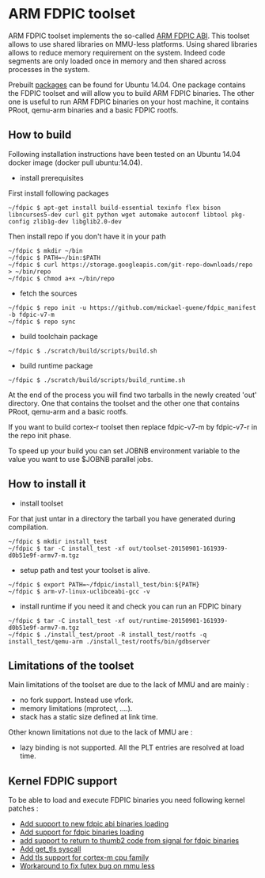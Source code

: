 # ARM FDPIC toolset
 ARM FDPIC toolset implements the so-called [ARM FDPIC ABI](https://github.com/mickael-guene/fdpic_doc/blob/master/abi.txt).
 This toolset allows to use shared libraries on MMU-less platforms. Using shared libraries allows to reduce
 memory requirement on the system. Indeed code segments are only loaded once in memory and then
 shared across processes in the system.
 
 Prebuilt [packages](https://github.com/mickael-guene/fdpic_manifest/releases) can be found for
 Ubuntu 14.04. One package contains the FDPIC toolset and will allow you to build ARM FDPIC binaries.
 The other one is useful to run ARM FDPIC binaries on your host machine, it contains PRoot,
 qemu-arm binaries and a basic FDPIC rootfs.

## How to build
 Following installation instructions have been tested on an Ubuntu 14.04 docker image (docker pull ubuntu:14.04).

* install prerequisites

First install following packages
```
~/fdpic $ apt-get install build-essential texinfo flex bison libncurses5-dev curl git python wget automake autoconf libtool pkg-config zlib1g-dev libglib2.0-dev
```
Then install repo if you don't have it in your path
```
~/fdpic $ mkdir ~/bin
~/fdpic $ PATH=~/bin:$PATH
~/fdpic $ curl https://storage.googleapis.com/git-repo-downloads/repo > ~/bin/repo
~/fdpic $ chmod a+x ~/bin/repo
```
* fetch the sources
```
~/fdpic $ repo init -u https://github.com/mickael-guene/fdpic_manifest -b fdpic-v7-m
~/fdpic $ repo sync
```
* build toolchain package
```
~/fdpic $ ./scratch/build/scripts/build.sh
```

* build runtime package
```
~/fdpic $ ./scratch/build/scripts/build_runtime.sh
```

 At the end of the process you will find two tarballs in the newly created 'out' directory. One that contains
 the toolset and the other one that contains PRoot, qemu-arm and a basic rootfs.

 If you want to build cortex-r toolset then replace fdpic-v7-m by fdpic-v7-r in the repo init phase.

 To speed up your build you can set JOBNB environment variable to the value you want to use $JOBNB parallel jobs.

## How to install it
* install toolset

For that just untar in a directory the tarball you have generated during compilation.
```
~/fdpic $ mkdir install_test
~/fdpic $ tar -C install_test -xf out/toolset-20150901-161939-d0b51e9f-armv7-m.tgz
```
* setup path and test your toolset is alive.
```
~/fdpic $ export PATH=~/fdpic/install_test/bin:${PATH}
~/fdpic $ arm-v7-linux-uclibceabi-gcc -v
```

* install runtime if you need it and check you can run an FDPIC binary
```
~/fdpic $ tar -C install_test -xf out/runtime-20150901-161939-d0b51e9f-armv7-m.tgz
~/fdpic $ ./install_test/proot -R install_test/rootfs -q install_test/qemu-arm ./install_test/rootfs/bin/gdbserver
```

## Limitations of the toolset
Main limitations of the toolset are due to the lack of MMU and are mainly :
* no fork support. Instead use vfork.
* memory limitations (mprotect, ....).
* stack has a static size defined at link time.

Other known limitations not due to the lack of MMU are :
* lazy binding is not supported. All the PLT entries are resolved at load time.

## Kernel FDPIC support
To be able to load and execute FDPIC binaries you need following kernel patches :
- [Add support to new fdpic abi binaries loading](https://github.com/mickael-guene/kernel/commit/267158143576542c59bbef6e97aa10fb04b72294)
- [Add support for fdpic binaries loading](https://github.com/mickael-guene/kernel/commit/1b8c98252261980dc79cf0090341d74d8753b891)
- [add support to return to thumb2 code from signal for fdpic binaries](https://github.com/mickael-guene/kernel/commit/10e6b818854e3e85934751f6580a0588c58d3bcd)
- [Add get_tls syscall](https://github.com/mickael-guene/kernel/commit/e76d4547c033764677d83aef44df23b5ae1e3d03)
- [Add tls support for cortex-m cpu family](https://github.com/mickael-guene/kernel/commit/7ed2bdd8544081ea41367e797547818aef409dfa)
- [Workaround to fix futex bug on mmu less](https://github.com/mickael-guene/kernel/commit/1619691a3d25436e7a9c78d66d4f17249aa3dc7c)


